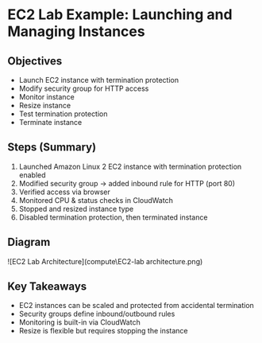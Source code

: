 # EC2 Lab Example: Launching and Managing Instances

## Objectives

- Launch EC2 instance with termination protection
- Modify security group for HTTP access
- Monitor instance
- Resize instance
- Test termination protection
- Terminate instance

## Steps (Summary)

1. Launched Amazon Linux 2 EC2 instance with termination protection enabled
2. Modified security group → added inbound rule for HTTP (port 80)
3. Verified access via browser
4. Monitored CPU & status checks in CloudWatch
5. Stopped and resized instance type
6. Disabled termination protection, then terminated instance

## Diagram

![EC2 Lab Architecture](compute\EC2-lab architecture.png)

## Key Takeaways

- EC2 instances can be scaled and protected from accidental termination
- Security groups define inbound/outbound rules
- Monitoring is built-in via CloudWatch
- Resize is flexible but requires stopping the instance
